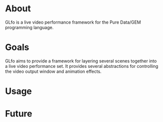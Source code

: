 # About

GLfo is a live video performance framework for the Pure Data/GEM programming language.

# Goals

GLfo aims to provide a framework for layering several scenes together into a live video
performance set. It provides several abstractions for controlling the video output
window and animation effects.

# Usage

# Future
